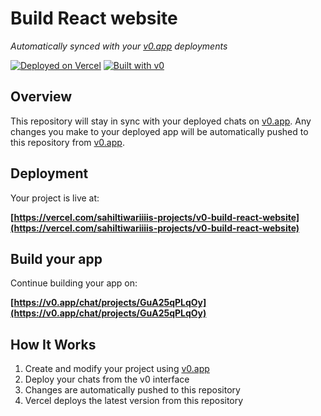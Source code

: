 # Build React website

*Automatically synced with your [v0.app](https://v0.app) deployments*

[![Deployed on Vercel](https://img.shields.io/badge/Deployed%20on-Vercel-black?style=for-the-badge&logo=vercel)](https://vercel.com/sahiltiwariiiis-projects/v0-build-react-website)
[![Built with v0](https://img.shields.io/badge/Built%20with-v0.app-black?style=for-the-badge)](https://v0.app/chat/projects/GuA25qPLqOy)

## Overview

This repository will stay in sync with your deployed chats on [v0.app](https://v0.app).
Any changes you make to your deployed app will be automatically pushed to this repository from [v0.app](https://v0.app).

## Deployment

Your project is live at:

**[https://vercel.com/sahiltiwariiiis-projects/v0-build-react-website](https://vercel.com/sahiltiwariiiis-projects/v0-build-react-website)**

## Build your app

Continue building your app on:

**[https://v0.app/chat/projects/GuA25qPLqOy](https://v0.app/chat/projects/GuA25qPLqOy)**

## How It Works

1. Create and modify your project using [v0.app](https://v0.app)
2. Deploy your chats from the v0 interface
3. Changes are automatically pushed to this repository
4. Vercel deploys the latest version from this repository